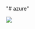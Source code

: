 "# azure" 

<a href="https://portal.azure.com/#create/Microsoft.Template/uri/https%3A%2F%2Fraw.githubusercontent.com%2Fjozef-hasaralejko%2Fazure%2Fmaster%2Ftest-template.json" target="_blank">
    <img src="http://azuredeploy.net/deploybutton.png"/>
</a>